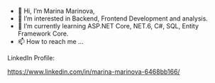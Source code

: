 - 👋 Hi, I’m Marina Marinova, 
- 👀 I’m interested in Backend, Frontend Development and analysis.
- 🌱 I’m currently learning ASP.NET Core, NET.6, C#, SQL, Entity Framework Core.
- 📫 How to reach me ...

<!---
marina-marinova996/marina-marinova996 is a ✨ special ✨ repository because its `README.md` (this file) appears on your GitHub profile.
You can click the Preview link to take a look at your changes.
--->

LinkedIn Profile:

https://www.linkedin.com/in/marina-marinova-6468bb166/
